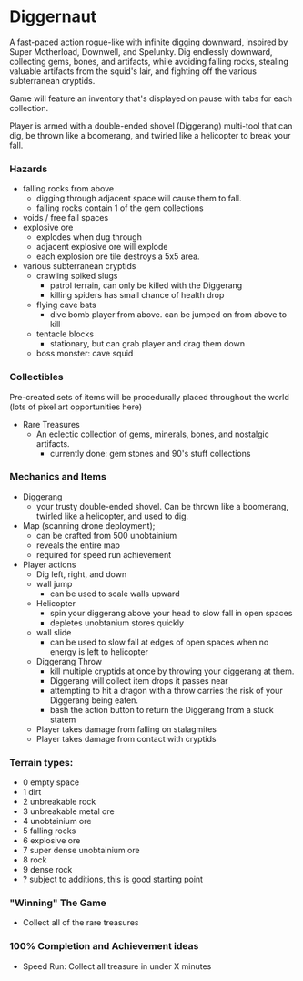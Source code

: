 # Diggernaut

A fast-paced action rogue-like with infinite digging downward, inspired by Super Motherload, Downwell, and Spelunky. Dig endlessly downward, collecting gems, bones, and artifacts, while avoiding falling rocks, stealing valuable artifacts from the squid's lair, and fighting off the various subterranean cryptids.

Game will feature an inventory that's displayed on pause with tabs for each collection.

Player is armed with a double-ended shovel (Diggerang) multi-tool that can dig, be thrown like a boomerang, and twirled like a helicopter to break your fall.


### Hazards
- falling rocks from above
  - digging through adjacent space will cause them to fall. 
  - falling rocks contain 1 of the gem collections
- voids / free fall spaces
- explosive ore
  - explodes when dug through
  - adjacent explosive ore will explode
  - each explosion ore tile destroys a 5x5 area. 
- various subterranean cryptids
  - crawling spiked slugs
    - patrol terrain, can only be killed with the Diggerang
    - killing spiders has small chance of health drop
  - flying cave bats
    - dive bomb player from above. can be jumped on from above to kill
  - tentacle blocks
    - stationary, but can grab player and drag them down
  - boss monster: cave squid
### Collectibles
Pre-created sets of items will be procedurally placed throughout the world (lots of pixel art opportunities here)
- Rare Treasures
  - An eclectic collection of gems, minerals, bones, and nostalgic artifacts. 
    - currently done: gem stones and 90's stuff collections

### Mechanics and Items
- Diggerang
  - your trusty double-ended shovel. Can be thrown like a boomerang, twirled like a helicopter, and used to dig.
- Map (scanning drone deployment);
  - can be crafted from 500 unobtainium
  - reveals the entire map
  - required for speed run achievement
- Player actions
  - Dig left, right, and down
  - wall jump
    - can be used to scale walls upward
  - Helicopter
    - spin your diggerang above your head to slow fall in open spaces
    - depletes unobtanium stores quickly
  - wall slide
    - can be used to slow fall at edges of open spaces when no energy is left to helicopter
  - Diggerang Throw
    - kill multiple cryptids at once by throwing your diggerang at them.
    - Diggerang will collect item drops it passes near
    - attempting to hit a dragon with a throw carries the risk of your Diggerang being eaten.
    - bash the action button to return the Diggerang from a stuck statem
  - Player takes damage from falling on stalagmites
  - Player takes damage from contact with cryptids

### Terrain types:
- 0 empty space 
- 1 dirt
- 2 unbreakable rock
- 3 unbreakable metal ore
- 4 unobtainium ore
- 5 falling rocks
- 6 explosive ore
- 7 super dense unobtainium ore
- 8 rock
- 9 dense rock
- ? subject to additions, this is good starting point
  
### "Winning" The Game
- Collect all of the rare treasures

### 100% Completion and Achievement ideas
- Speed Run: Collect all treasure in under X minutes

